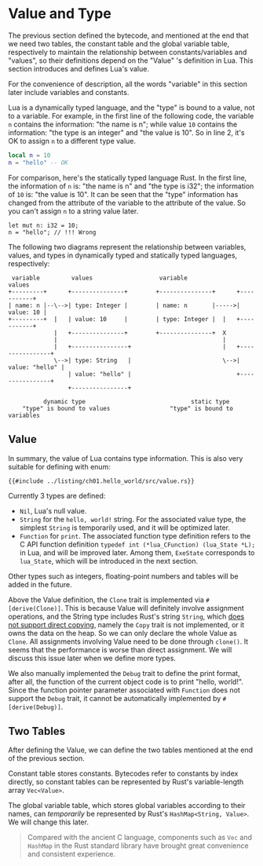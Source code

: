 # Value and Type

The previous section defined the bytecode, and mentioned at the end that we need two tables, the constant table and the global variable table, respectively to maintain the relationship between constants/variables and "values", so their definitions depend on the "Value" 's definition in Lua. This section introduces and defines Lua's value.

For the convenience of description, all the words "variable" in this section later include variables and constants.

Lua is a dynamically typed language, and the "type" is bound to a value, not to a variable. For example, in the first line of the following code, the variable `n` contains the information: "the name is n"; while value `10` contains the information: "the type is an integer" and "the value is 10". So in line 2, it's OK to assign `n` to a different type value.

```lua
local n = 10
n = "hello" -- OK
```

For comparison, here's the statically typed language Rust. In the first line, the information of `n` is: "the name is n" and "the type is i32"; the information of `10` is: "the value is 10". It can be seen that the "type" information has changed from the attribute of the variable to the attribute of the value. So you can't assign `n` to a string value later.

```rust, ignore
let mut n: i32 = 10;
n = "hello"; // !!! Wrong
```

The following two diagrams represent the relationship between variables, values, and types in dynamically typed and statically typed languages, respectively:

```
 variable         values                   variable               values
+---------+      +---------------+        +---------------+      +-----------+
| name: n |--\-->| type: Integer |        | name: n       |----->| value: 10 |
+---------+  |   | value: 10     |        | type: Integer |  |   +-----------+
             |   +---------------+        +---------------+  X
             |                                               |
             |   +----------------+                          |   +----------------+
             \-->| type: String   |                          \-->| value: "hello" |
                 | value: "hello" |                              +----------------+
                 +----------------+

          dynamic type                              static type
    "type" is bound to values                 "type" is bound to variables
```

## Value

In summary, the value of Lua contains type information. This is also very suitable for defining with enum:

```rust, ignore
{{#include ../listing/ch01.hello_world/src/value.rs}}
```

Currently 3 types are defined:

- `Nil`, Lua's null value.
- `String` for the `hello, world!` string. For the associated value type, the simplest `String` is temporarily used, and it will be optimized later.
- `Function` for `print`. The associated function type definition refers to the C API function definition `typedef int (*lua_CFunction) (lua_State *L);` in Lua, and will be improved later. Among them, `ExeState` corresponds to `lua_State`, which will be introduced in the next section.

Other types such as integers, floating-point numbers and tables will be added in the future.

Above the Value definition, the `Clone` trait is implemented via `#[derive(Clone)]`. This is because Value will definitely involve assignment operations, and the String type includes Rust's string `String`, which [does not support direct copying](https://doc.rust-lang.org/stable/book/ch04-01-what-is-ownership.html#memory-and-allocation), namely the `Copy` trait is not implemented, or it owns the data on the heap. So we can only declare the whole Value as `Clone`. All assignments involving Value need to be done through `clone()`. It seems that the performance is worse than direct assignment. We will discuss this issue later when we define more types.

We also manually implemented the `Debug` trait to define the print format, after all, the function of the current object code is to print "hello, world!". Since the function pointer parameter associated with `Function` does not support the `Debug` trait, it cannot be automatically implemented by `#[derive(Debug)]`.

## Two Tables

After defining the Value, we can define the two tables mentioned at the end of the previous section.

Constant table stores constants. Bytecodes refer to constants by index directly, so constant tables can be represented by Rust's variable-length array `Vec<Value>`.

The global variable table, which stores global variables according to their names, can *temporarily* be represented by Rust's `HashMap<String, Value>`. We will change this later.

> Compared with the ancient C language, components such as `Vec` and `HashMap` in the Rust standard library have brought great convenience and consistent experience.